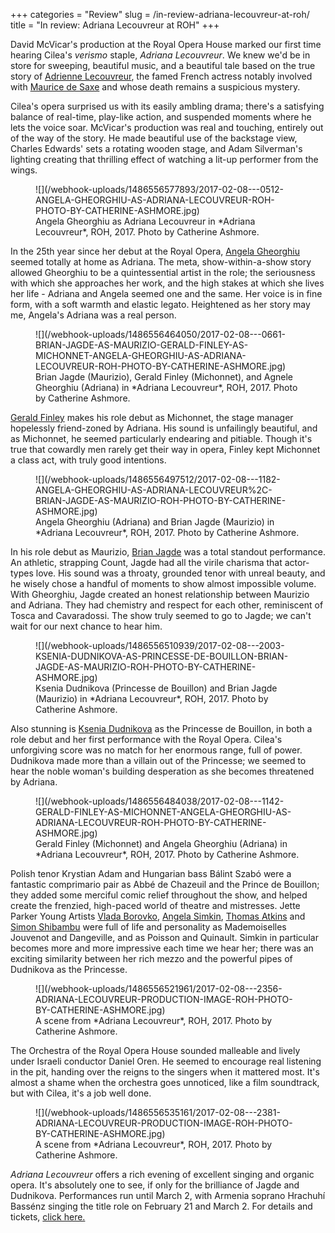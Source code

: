 +++
categories = "Review"
slug = /in-review-adriana-lecouvreur-at-roh/
title = "In review: Adriana Lecouvreur at ROH"
+++

David McVicar's production at the Royal Opera House marked our first time hearing Cilea's *verismo* staple, *Adriana Lecouvreur*. We knew we'd be in store for sweeping, beautiful music, and a beautiful tale based on the true story of [Adrienne Lecouvreur](https://en.wikipedia.org/wiki/Adrienne_Lecouvreur), the famed French actress notably involved with [Maurice de Saxe](https://en.wikipedia.org/wiki/Maurice,_comte_de_Saxe) and whose death remains a suspicious mystery.

Cilea's opera surprised us with its easily ambling drama; there's a satisfying balance of real-time, play-like action, and suspended moments where he lets the voice soar. McVicar's production was real and touching, entirely out of the way of the story. He made beautiful use of the backstage view, Charles Edwards' sets a rotating wooden stage, and Adam Silverman's lighting creating that thrilling effect of watching a lit-up performer from the wings.

<figure data-type="image">
![](/webhook-uploads/1486556577893/2017-02-08---0512-ANGELA-GHEORGHIU-AS-ADRIANA-LECOUVREUR-ROH-PHOTO-BY-CATHERINE-ASHMORE.jpg)
<figcaption>Angela Gheorghiu as Adriana Lecouvreur in *Adriana Lecouvreur*, ROH, 2017. Photo by Catherine Ashmore.</figcaption>
</figure>

In the 25th year since her debut at the Royal Opera, [Angela Gheorghiu](/talking-with-singers-angela-gheorghiu/) seemed totally at home as Adriana. The meta, show-within-a-show story allowed Gheorghiu to be a quintessential artist in the role; the seriousness with which she approaches her work, and the high stakes at which she lives her life - Adriana and Angela seemed one and the same. Her voice is in fine form, with a soft warmth and elastic legato. Heightened as her story may me, Angela's Adriana was a real person.

<figure data-type="image">
![](/webhook-uploads/1486556464050/2017-02-08---0661-BRIAN-JAGDE-AS-MAURIZIO-GERALD-FINLEY-AS-MICHONNET-ANGELA-GHEORGHIU-AS-ADRIANA-LECOUVREUR-ROH-PHOTO-BY-CATHERINE-ASHMORE.jpg)
<figcaption>Brian Jagde (Maurizio), Gerald Finley (Michonnet), and Agnele Gheorghiu (Adriana) in *Adriana Lecouvreur*, ROH, 2017. Photo by Catherine Ashmore.</figcaption>
</figure>

[Gerald Finley](/scene/people/gerald-finley/) makes his role debut as Michonnet, the stage manager hopelessly friend-zoned by Adriana. His sound is unfailingly beautiful, and as Michonnet, he seemed particularly endearing and pitiable. Though it's true that cowardly men rarely get their way in opera, Finley kept Michonnet a class act, with truly good intentions.

<figure data-type="image">
![](/webhook-uploads/1486556497512/2017-02-08---1182-ANGELA-GHEORGHIU-AS-ADRIANA-LECOUVREUR%2C-BRIAN-JAGDE-AS-MAURIZIO-ROH-PHOTO-BY-CATHERINE-ASHMORE.jpg)
<figcaption>Angela Gheorghiu (Adriana) and Brian Jagde (Maurizio) in *Adriana Lecouvreur*, ROH, 2017. Photo by Catherine Ashmore.</figcaption>
</figure>

In his role debut as Maurizio, [Brian Jagde](/talking-with-singers-brian-jagde/) was a total standout performance. An athletic, strapping Count, Jagde had all the virile charisma that actor-types love. His sound was a throaty, grounded tenor with unreal beauty, and he wisely chose a handful of moments to show almost impossible volume. With Gheorghiu, Jagde created an honest relationship between Maurizio and Adriana. They had chemistry and respect for each other, reminiscent of Tosca and Cavaradossi. The show truly seemed to go to Jagde; we can't wait for our next chance to hear him.

<figure data-type="image">
![](/webhook-uploads/1486556510939/2017-02-08---2003-KSENIA-DUDNIKOVA-AS-PRINCESSE-DE-BOUILLON-BRIAN-JAGDE-AS-MAURIZIO-ROH-PHOTO-BY-CATHERINE-ASHMORE.jpg)
<figcaption>Ksenia Dudnikova (Princesse de Bouillon) and Brian Jagde (Maurizio) in *Adriana Lecouvreur*, ROH, 2017. Photo by Catherine Ashmore.</figcaption>
</figure>

Also stunning is [Ksenia Dudnikova](/scene/people/ksenia-dudnikova/) as the Princesse de Bouillon, in both a role debut and her first performance with the Royal Opera. Cilea's unforgiving score was no match for her enormous range, full of power. Dudnikova made more than a villain out of the Princesse; we seemed to hear the noble woman's building desperation as she becomes threatened by Adriana. 

<figure data-type="image">
![](/webhook-uploads/1486556484038/2017-02-08---1142-GERALD-FINLEY-AS-MICHONNET-ANGELA-GHEORGHIU-AS-ADRIANA-LECOUVREUR-ROH-PHOTO-BY-CATHERINE-ASHMORE.jpg)
<figcaption>Gerald Finley (Michonnet) and Angela Gheorghiu (Adriana) in *Adriana Lecouvreur*, ROH, 2017. Photo by Catherine Ashmore.</figcaption>
</figure>

Polish tenor Krystian Adam and Hungarian bass Bálint Szabó were a fantastic comprimario pair as Abbé de Chazeuil and the Prince de Bouillon; they added some merciful comic relief throughout the show, and helped create the frenzied, high-paced world of theatre and mistresses. Jette Parker Young Artists [Vlada Borovko](/scene/people/vlada-borovko/), [Angela Simkin](/scene/people/angela-simkin/), [Thomas Atkins](/scene/people/thomas-atkins/) and [Simon Shibambu](/scene/people/simon-shibambu/) were full of life and personality as Mademoiselles Jouvenot and Dangeville, and as Poisson and Quinault. Simkin in particular becomes more and more impressive each time we hear her; there was an exciting similarity between her rich mezzo and the powerful pipes of Dudnikova as the Princesse.

<figure data-type="image">
![](/webhook-uploads/1486556521961/2017-02-08---2356-ADRIANA-LECOUVREUR-PRODUCTION-IMAGE-ROH-PHOTO-BY-CATHERINE-ASHMORE.jpg)
<figcaption>A scene from *Adriana Lecouvreur*, ROH, 2017. Photo by Catherine Ashmore.</figcaption>
</figure>

The Orchestra of the Royal Opera House sounded malleable and lively under Israeli conductor Daniel Oren. He seemed to encourage real listening in the pit, handing over the reigns to the singers when it mattered most. It's almost a shame when the orchestra goes unnoticed, like a film soundtrack, but with Cilea, it's a job well done.

<figure data-type="image">
![](/webhook-uploads/1486556535161/2017-02-08---2381-ADRIANA-LECOUVREUR-PRODUCTION-IMAGE-ROH-PHOTO-BY-CATHERINE-ASHMORE.jpg)
<figcaption>A scene from *Adriana Lecouvreur*, ROH, 2017. Photo by Catherine Ashmore.</figcaption>
</figure>

*Adriana Lecouvreur* offers a rich evening of excellent singing and organic opera. It's absolutely one to see, if only for the brilliance of Jagde and Dudnikova. Performances run until March 2, with Armenia soprano Hrachuhí Bassénz singing the title role on February 21 and March 2. For details and tickets, [click here.](http://www.roh.org.uk/productions/adriana-lecouvreur-by-david-mcvicar)
